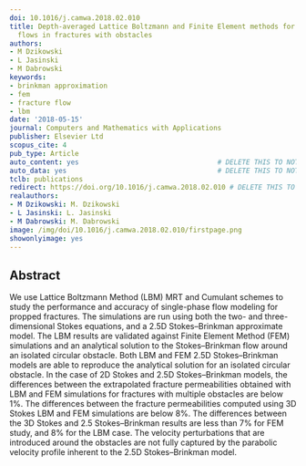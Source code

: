 ```yaml
---
doi: 10.1016/j.camwa.2018.02.010
title: Depth-averaged Lattice Boltzmann and Finite Element methods for single-phase
  flows in fractures with obstacles
authors:
- M Dzikowski
- L Jasinski
- M Dabrowski
keywords:
- brinkman approximation
- fem
- fracture flow
- lbm
date: '2018-05-15'
journal: Computers and Mathematics with Applications
publisher: Elsevier Ltd
scopus_cite: 4
pub_type: Article
auto_content: yes                                  # DELETE THIS TO NOT AUTO GENERATE CONTENT
auto_data: yes                                     # DELETE THIS TO NOT AUTO GENERATE METADATA
tclb: publications
redirect: https://doi.org/10.1016/j.camwa.2018.02.010 # DELETE THIS TO NOT REDIRECT
realauthors:
- M Dzikowski: M. Dzikowski
- L Jasinski: L. Jasinski
- M Dabrowski: M. Dabrowski
image: /img/doi/10.1016/j.camwa.2018.02.010/firstpage.png
showonlyimage: yes
---
```



## Abstract
We use Lattice Boltzmann Method (LBM) MRT and Cumulant schemes to study the performance and accuracy of single-phase flow modeling for propped fractures. The simulations are run using both the two- and three-dimensional Stokes equations, and a 2.5D Stokes–Brinkman approximate model. The LBM results are validated against Finite Element Method (FEM) simulations and an analytical solution to the Stokes–Brinkman flow around an isolated circular obstacle. Both LBM and FEM 2.5D Stokes–Brinkman models are able to reproduce the analytical solution for an isolated circular obstacle. In the case of 2D Stokes and 2.5D Stokes–Brinkman models, the differences between the extrapolated fracture permeabilities obtained with LBM and FEM simulations for fractures with multiple obstacles are below 1%. The differences between the fracture permeabilities computed using 3D Stokes LBM and FEM simulations are below 8%. The differences between the 3D Stokes and 2.5 Stokes–Brinkman results are less than 7% for FEM study, and 8% for the LBM case. The velocity perturbations that are introduced around the obstacles are not fully captured by the parabolic velocity profile inherent to the 2.5D Stokes–Brinkman model.
